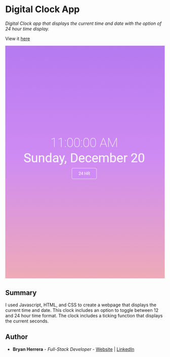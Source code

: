 # Digital Clock App

*Digital Clock app that displays the current time and date with the option of 24 hour time display.*

View it [here](https://bcherrera14.github.io/digital-clock-app/)

![Digital Clock Image](DigitalClock.png)

## Summary

I used Javascript, HTML, and CSS to create a webpage that displays the current time and date. This clock includes an option to toggle between 12 and 24 hour time format. The clock includes a ticking function that displays the current seconds.

## Author

* **Bryan Herrera** - *Full-Stack Developer* - [Website](http://bryan-herrera.com) | [LinkedIn](https://www.linkedin.com/in/herrerabryan/)  